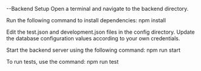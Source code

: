 --Backend Setup
Open a terminal and navigate to the backend directory.

Run the following command to install dependencies: npm install

Edit the test.json and development.json files in the config directory. Update the database configuration values according to your own credentials.

Start the backend server using the following command: npm run start

To run tests, use the command: npm run test